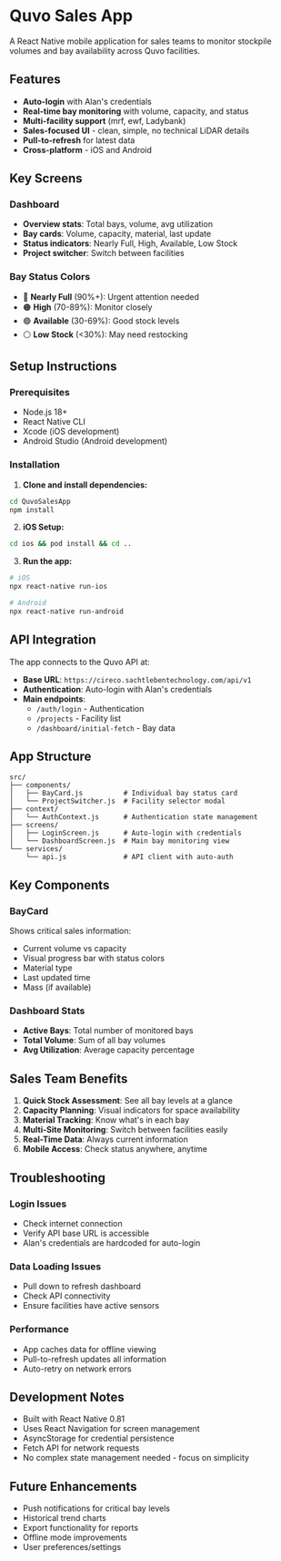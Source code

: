 # Quvo Sales App

A React Native mobile application for sales teams to monitor stockpile volumes and bay availability across Quvo facilities.

## Features

- **Auto-login** with Alan's credentials
- **Real-time bay monitoring** with volume, capacity, and status
- **Multi-facility support** (mrf, ewf, Ladybank)
- **Sales-focused UI** - clean, simple, no technical LiDAR details
- **Pull-to-refresh** for latest data
- **Cross-platform** - iOS and Android

## Key Screens

### Dashboard
- **Overview stats**: Total bays, volume, avg utilization
- **Bay cards**: Volume, capacity, material, last update
- **Status indicators**: Nearly Full, High, Available, Low Stock
- **Project switcher**: Switch between facilities

### Bay Status Colors
- 🔴 **Nearly Full** (90%+): Urgent attention needed
- 🟠 **High** (70-89%): Monitor closely  
- 🟢 **Available** (30-69%): Good stock levels
- ⚪ **Low Stock** (<30%): May need restocking

## Setup Instructions

### Prerequisites
- Node.js 18+
- React Native CLI
- Xcode (iOS development)
- Android Studio (Android development)

### Installation

1. **Clone and install dependencies:**
```bash
cd QuvoSalesApp
npm install
```

2. **iOS Setup:**
```bash
cd ios && pod install && cd ..
```

3. **Run the app:**
```bash
# iOS
npx react-native run-ios

# Android  
npx react-native run-android
```

## API Integration

The app connects to the Quvo API at:
- **Base URL**: `https://cireco.sachtlebentechnology.com/api/v1`
- **Authentication**: Auto-login with Alan's credentials
- **Main endpoints**:
  - `/auth/login` - Authentication
  - `/projects` - Facility list
  - `/dashboard/initial-fetch` - Bay data

## App Structure

```
src/
├── components/
│   ├── BayCard.js          # Individual bay status card
│   └── ProjectSwitcher.js  # Facility selector modal
├── context/
│   └── AuthContext.js      # Authentication state management
├── screens/
│   ├── LoginScreen.js      # Auto-login with credentials
│   └── DashboardScreen.js  # Main bay monitoring view
└── services/
    └── api.js              # API client with auto-auth
```

## Key Components

### BayCard
Shows critical sales information:
- Current volume vs capacity
- Visual progress bar with status colors
- Material type
- Last updated time
- Mass (if available)

### Dashboard Stats
- **Active Bays**: Total number of monitored bays
- **Total Volume**: Sum of all bay volumes  
- **Avg Utilization**: Average capacity percentage

## Sales Team Benefits

1. **Quick Stock Assessment**: See all bay levels at a glance
2. **Capacity Planning**: Visual indicators for space availability
3. **Material Tracking**: Know what's in each bay
4. **Multi-Site Monitoring**: Switch between facilities easily
5. **Real-Time Data**: Always current information
6. **Mobile Access**: Check status anywhere, anytime

## Troubleshooting

### Login Issues
- Check internet connection
- Verify API base URL is accessible
- Alan's credentials are hardcoded for auto-login

### Data Loading Issues  
- Pull down to refresh dashboard
- Check API connectivity
- Ensure facilities have active sensors

### Performance
- App caches data for offline viewing
- Pull-to-refresh updates all information
- Auto-retry on network errors

## Development Notes

- Built with React Native 0.81
- Uses React Navigation for screen management
- AsyncStorage for credential persistence
- Fetch API for network requests
- No complex state management needed - focus on simplicity

## Future Enhancements

- Push notifications for critical bay levels
- Historical trend charts
- Export functionality for reports
- Offline mode improvements
- User preferences/settings